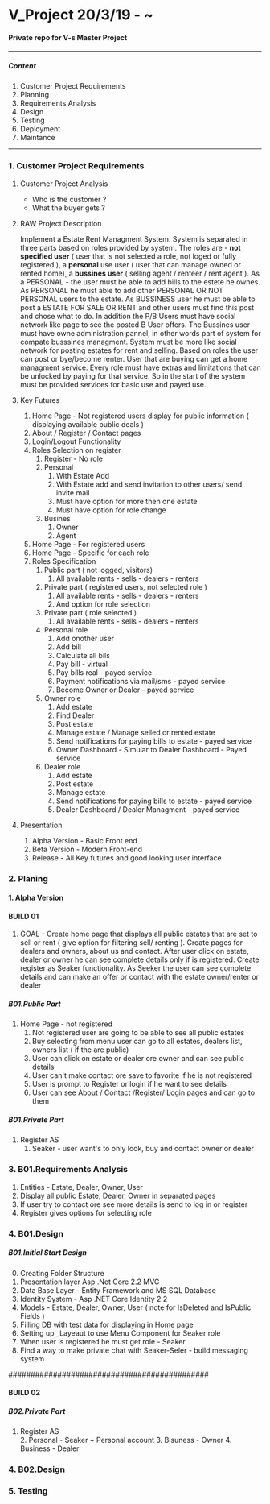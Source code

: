 # V_Project 20/3/19 - ~
#### Private repo for V-s Master Project ####
----------------------------------------------
##### Content #####
1. Customer Project Requirements
2. Planning
3. Requirements Analysis
4. Design
5. Testing
6. Deployment
7. Maintance
 
----------------------------------------------
### 1. Customer Project Requirements ###

1. Customer Project Analysis 
	- Who is the customer ?
	- What the buyer gets ?
2. RAW Project Description 

    Implement a Estate Rent Managment System. System is separated in three parts based on roles provided by system. The roles are - **not specified user** ( user that is not selected a role, not loged or fully registered ), a **personal** use user ( user that can manage owned or rented home), a **bussines user** ( selling agent / renteer / rent agent ). As a PERSONAL - the user must be able to add bills to the estete he ownes. As PERSONAL he must able to add other PERSONAL OR NOT PERSONAL users to the estate. As BUSSINESS user he must be able to post a ESTATE FOR SALE OR RENT and other users must find this post and chose what to do. In addition the P/B Users must have social network like page to see the posted B User offers. The Bussines user must have owne administration pannel, in other words part of system for compate busssines managment. System must be more like social network for posting estates for rent and selling. Based on roles the user can post or bye/become renter. User that are buying can get a home managment service. Every role must have extras and limitations that can be unlocked by paying for that service. So in the start of the system must be provided services for basic use and payed use.  
3. Key Futures
	1. Home Page - Not registered users display for public information ( displaying available public deals )
	2. About / Register / Contact pages
	1. Login/Logout Functionality
	2. Roles Selection on register
		1. Register - No role
		2. Personal
			1. With Estate Add
			2. With Estate add and send invitation to other users/ send invite mail
			3. Must have option for more then one estate
			4. Must have option for role change 
		3. Busines
			1. Owner
			2. Agent
	3. Home Page - For registered users
	4. Home Page - Specific for each role
	5. Roles Specification
		1. Public part ( not logged, visitors)
			1. All available rents - sells - dealers - renters
		2. Private part ( registered users, not selected role )
			1. All available rents - sells - dealers - renters
			2. And option for role selection
		3. Private part ( role selected )
			1. All available rents - sells - dealers - renters
		4. Personal role
			1. Add onother user
			2. Add bill
			3. Calculate all bils
			4. Pay bill - virtual
			5. Pay bills real - payed service
			6. Payment notifications via mail/sms - payed service
			5. Become Owner or Dealer - payed service
		5. Owner role
			1. Add estate 
			2. Find Dealer
			3. Post estate
			4. Manage estate / Manage selled or rented estate
			5. Send notifications for paying bills to estate - payed service
			6. Owner Dashboard - Simular to Dealer Dashboard - Payed service
		6. Dealer role
			1. Add estate
			2. Post estate
			3. Manage estate
			5. Send notifications for paying bills to estate - payed service
			6. Dealer Dashboard / Dealer Managment - payed service
4. Presentation
	1. Alpha Version - Basic Front end
	2. Beta Version - Modern Front-end
	3. Release - All Key futures and good looking user interface
	
### 2. Planing ###

#### 1. Alpha Version ####

#### BUILD 01 ####

1. GOAL - Create home page that displays all public estates that are set to sell or rent ( give option for filtering sell/ renting ). Create pages for dealers and owners, about us and contact. After user click on estate, dealer or owner he can see complete details only if is registered. Create register as Seaker functionality. As Seeker the user can see complete details and can make an offer or contact with the estate owner/renter or dealer

##### B01.Public Part #####

1. Home Page - not registered
	1. Not registered user are going to be able to see all public estates
	2. Buy selecting from menu user can go to all estates, dealers list, owners list ( if the are public)
	3. User can click on estate or dealer ore owner and can see public details
	4. User can't make contact ore save to favorite if he is not registered
	5. User is prompt to Register or login if he want to see details
	5. User can see About / Contact /Register/ Login pages and can go to them

##### B01.Private Part #####

1. Register AS
	1. Seaker - user want's to only look, buy and contact owner or dealer	
		
### 3. B01.Requirements Analysis ###

1. Entities - Estate, Dealer, Owner, User
2. Display all public Estate, Dealer, Owner in separated pages
3. If user try to contact ore see more details is send to log in or register
4. Register gives options for selecting role
	
### 4. B01.Design ###

##### B01.Initial Start Design #####

0. Creating Folder Structure
1. Presentation layer Asp .Net Core 2.2 MVC 
2. Data Base Layer - Entity Framework and MS SQL Database
3. Identity System - Asp .NET Core Identity 2.2
4. Models - Estate, Dealer, Owner, User ( note for IsDeleted and IsPublic Fields )
5. Filling DB with test data for displaying in Home page
6. Setting up _Layeaut to use Menu Component for Seaker role 
7. When user is registered he must get role - Seaker
8. Find a way to make private chat with Seaker-Seler - build messaging system

#############################################

#### BUILD 02 ####

##### B02.Private Part #####

1. Register AS	
	2. Personal - Seaker + Personal account
	3. Bisuness - Owner
	4. Business - Dealer
		
### 4. B02.Design ###

### 5. Testing ###